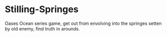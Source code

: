 # Stilling-Springes
Oases Ocean series game, get out from envolving into the springes setten by old enemy, find truth in arounds. 
